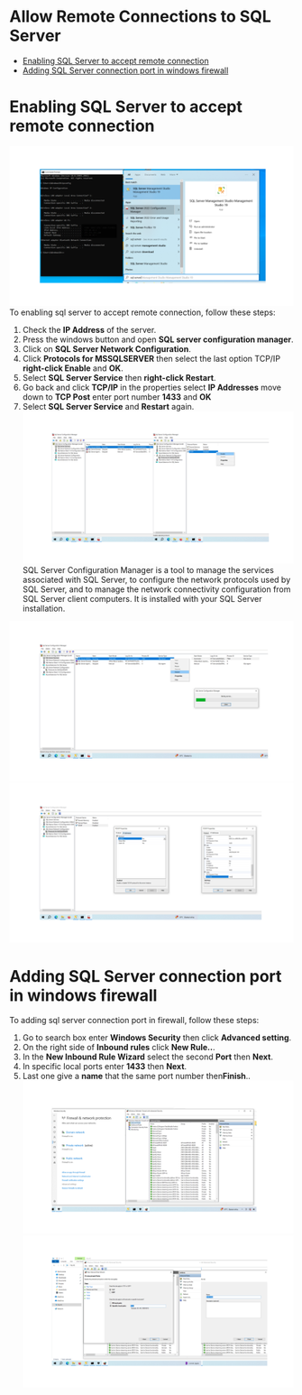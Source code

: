 Allow Remote Connections to SQL Server
============
- [Enabling SQL Server to accept remote connection](05-Allow-remote-connections-to-SQL-Server.md#Enabling-SQL-Server-to-accept-remote-connection)
- [Adding SQL Server connection port in windows firewall](05-Allow-remote-connections-to-SQL-Server.md#Adding-SQL-Server-connection-port-in-windows-firewall)

# Enabling SQL Server to accept remote connection
![0](/images/0-Remote.png)
To enabling sql server to accept remote connection, follow these steps:
1. Check the **IP Address** of the server.
2. Press the windows button and open **SQL server configuration manager**.<br>
3. Click on **SQL Server Network Configuration**.
4. Click **Protocols for MSSQLSERVER** then select the last option TCP/IP **right-click Enable** and **OK**.
5. Select **SQL Server Service** then **right-click Restart**.
6. Go back and click **TCP/IP** in the properties select **IP Addresses** move down to **TCP Post** enter port number **1433** and **OK**
7. Select **SQL Server Service** and **Restart** again.
![1](/images/1-Remote.png)
SQL Server Configuration Manager is a tool to manage the services associated with SQL Server, to configure the network protocols used by SQL Server, and to manage the network connectivity configuration from SQL Server client computers. It is installed with your SQL Server installation.<br>

![2](/images/2-Remote.png)
![3](/images/3-Remote.png)
# Adding SQL Server connection port in windows firewall
To adding sql server connection port in firewall, follow these steps:
1. Go to search box enter **Windows Security** then click **Advanced setting**. 
2. On the right side of **Inbound rules** click **New Rule..**.
3. In the **New Inbound Rule Wizard** select the second **Port** then **Next**. 
4. In specific local ports enter **1433** then **Next**.
5. Last one give a **name** that the same port number then**Finish**..
![4](/images/4-Remote.png)
![5](/images/5-Remote.png)
